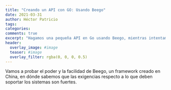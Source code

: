 ```yaml
---
title: "Creando un API con GO: Usando Beego"
date: 2021-03-31
author: Héctor Patricio
tags:
categories: 
comments: true
excerpt: "Hagamos una pequeña API en Go usando Beego, mientras intentamos seguir los principios de Domain Driven Design"
header:
  overlay_image: #image
  teaser: #image
  overlay_filter: rgba(0, 0, 0, 0.5)
---
```


Vamos a probar el poder y la facilidad de Beego, un framework creado en China, en dónde sabemos que las exigencias respecto a lo que deben soportar los sistemas son fuertes.

